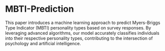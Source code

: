 # MBTI-Prediction
This paper introduces a machine learning approach to predict Myers-Briggs Type Indicator (MBTI) personality types based on survey responses. By leveraging advanced algorithms, our model accurately classifies individuals into their respective personality types, contributing to the intersection of psychology and artificial intelligence.
